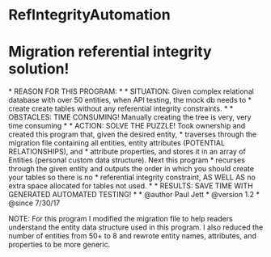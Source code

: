 # RefIntegrityAutomation

   <h1>Migration referential integrity solution!</h1>
 * REASON FOR THIS PROGRAM:
 *
 * SITUATION: Given complex relational database with over 50 entities, when API testing, the mock db needs to
 * create create tables without any referential integrity constraints.
 *
 * OBSTACLES: TIME CONSUMING! Manually creating the tree is very, very time consuming
 *
 * ACTION: SOLVE THE PUZZLE! Took ownership and created this program that, given the desired entity,
 * traverses through the migration file containing all entities, entity attributes (POTENTIAL RELATIONSHIPS), and
 * attribute properties, and stores it in an array of Entities (personal custom data structure). Next this program
 * recurses through the given entity and outputs the order in which you should create your tables so there is no
 * referential integrity constraint, AS WELL AS no extra space allocated for tables not used.
 *
 * RESULTS: SAVE TIME WITH GENERATED AUTOMATED TESTING!
 *
 * @author  Paul Jett
 * @version 1.2
 * @since   7/30/17
 
 NOTE: For this program I modified the migration file to help readers understand the entity data structure used in 
 this program. I also reduced the number of entities from 50+ to 8 and rewrote entity names, attributes, and properties
 to be more generic.
